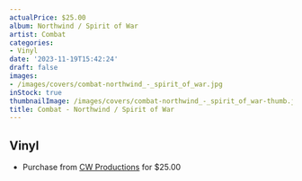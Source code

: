 ```yaml
---
actualPrice: $25.00
album: Northwind / Spirit of War
artist: Combat
categories:
- Vinyl
date: '2023-11-19T15:42:24'
draft: false
images:
- /images/covers/combat-northwind_-_spirit_of_war.jpg
inStock: true
thumbnailImage: /images/covers/combat-northwind_-_spirit_of_war-thumb.jpg
title: Combat - Northwind / Spirit of War
---
```


## Vinyl
* Purchase from [CW Productions](https://shop.cwproductions.net/products/combat-northwind-spirit-of-war-lp-2) for $25.00
